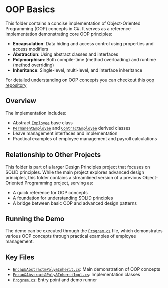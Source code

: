 # OOP Basics

This folder contains a concise implementation of Object-Oriented Programming (OOP) concepts in C#. It serves as a reference implementation demonstrating core OOP principles:

- **Encapsulation**: Data hiding and access control using properties and access modifiers
- **Abstraction**: Using abstract classes and interfaces
- **Polymorphism**: Both compile-time (method overloading) and runtime (method overriding)
- **Inheritance**: Single-level, multi-level, and interface inheritance

For detailed understanding on OOP concepts you can checkout this [oop repository](https://github.com/Rakshit4045/oop)

## Overview

The implementation includes:
- Abstract [`Employee`](./Encap&Abstract&Poly&InheritImpl.cs) base class
- [`PermanentEmployee`](./Encap&Abstract&Poly&InheritImpl.cs) and [`ContractEmployee`](./Encap&Abstract&Poly&InheritImpl.cs) derived classes
- Leave management interfaces and implementation
- Practical examples of employee management and payroll calculations

## Relationship to Other Projects

This folder is part of a larger Design Principles project that focuses on SOLID principles. While the main project explores advanced design principles, this folder contains a streamlined version of a previous Object-Oriented Programming project, serving as:

- A quick reference for OOP concepts
- A foundation for understanding SOLID principles
- A bridge between basic OOP and advanced design patterns

## Running the Demo

The demo can be executed through the [`Program.cs`](./Program.cs) file, which demonstrates various OOP concepts through practical examples of employee management.

## Key Files

- [`Encap&Abstract&Poly&Inherit.cs`](./Encap&Abstract&Poly&Inherit.cs): Main demonstration of OOP concepts
- [`Encap&Abstract&Poly&InheritImpl.cs`](./Encap&Abstract&Poly&InheritImpl.cs): Implementation classes
- [`Program.cs`](./Program.cs): Entry point and demo runner